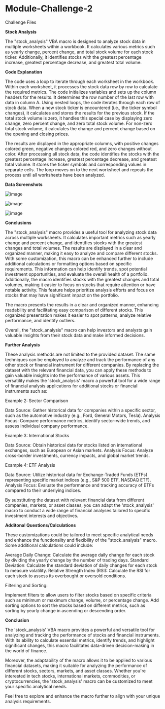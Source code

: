 # Module-Challenge-2
Challenge Files

**Stock Analysis**

The "stock_analysis" VBA macro is designed to analyze stock data in multiple worksheets within a workbook. It calculates various metrics such as yearly change, percent change, and total stock volume for each stock ticker. Additionally, it identifies stocks with the greatest percentage increase, greatest percentage decrease, and greatest total volume.

**Code Explanation**

The code uses a loop to iterate through each worksheet in the workbook. Within each worksheet, it processes the stock data row by row to calculate the required metrics. The code initializes variables and sets up the column headers for the results. It determines the row number of the last row with data in column A. Using nested loops, the code iterates through each row of stock data. When a new stock ticker is encountered (i.e., the ticker symbol changes), it calculates and stores the results for the previous stock. If the total stock volume is zero, it handles this special case by displaying zero change, zero percent change, and zero total stock volume. For non-zero total stock volume, it calculates the change and percent change based on the opening and closing prices.

The results are displayed in the appropriate columns, with positive changes colored green, negative changes colored red, and zero changes without color.
After processing all stock data, the code identifies the stocks with the greatest percentage increase, greatest percentage decrease, and greatest total volume. It stores the ticker symbols and corresponding values in separate cells.
The loop moves on to the next worksheet and repeats the process until all worksheets have been analyzed.

**Data Screenshots**

![image](https://github.com/M-2499/VBA-challenge/assets/135250810/1fdc243a-2927-41c6-83d1-cc9bf6573028)

![image](https://github.com/M-2499/VBA-challenge/assets/135250810/1ec2a3e8-cfe2-4279-bc9d-9d28ad7aafc2)

![image](https://github.com/M-2499/VBA-challenge/assets/135250810/efa45ab4-f95e-4d43-b40a-144f36a82acb)


**Conclusions**

The "stock_analysis" macro provides a useful tool for analyzing stock data across multiple worksheets. It calculates important metrics such as yearly change and percent change, and identifies stocks with the greatest changes and total volumes. The results are displayed in a clear and organized manner, making it easy to analyze and compare different stocks.
With some customization, this macro can be enhanced further to include additional calculations or formatting options based on specific requirements. This information can help identify trends, spot potential investment opportunities, and evaluate the overall health of a portfolio. Additionally, the macro identifies stocks with the greatest changes and total volumes, making it easier to focus on stocks that require attention or have notable activity. This feature helps prioritize analysis efforts and focus on stocks that may have significant impact on the portfolio.

The macro presents the results in a clear and organized manner, enhancing readability and facilitating easy comparison of different stocks. This organized presentation makes it easier to spot patterns, analyze relative performance, and identify outliers.

Overall, the "stock_analysis" macro can help investors and analysts gain valuable insights from their stock data and make informed decisions.

**Further Analysis**

These analysis methods are not limited to the provided dataset. The same techniques can be employed to analyze and track the performance of any other stock or financial instrument for different companies. By replacing the dataset with the relevant financial data, you can apply these methods to gain valuable insights into the performance of various assets. This versatility makes the 'stock_analysis' macro a powerful tool for a wide range of financial analysis applications for additional stocks or financial instruments such as: 

Example 2: Sector Comparison

Data Source: Gather historical data for companies within a specific sector, such as the automotive industry (e.g., Ford, General Motors, Tesla).
Analysis Focus: Compare performance metrics, identify sector-wide trends, and assess individual company performance.

Example 3: International Stocks

Data Source: Obtain historical data for stocks listed on international exchanges, such as European or Asian markets.
Analysis Focus: Analyze cross-border investments, currency impacts, and global market trends.

Example 4: ETF Analysis

Data Source: Utilize historical data for Exchange-Traded Funds (ETFs) representing specific market indices (e.g., S&P 500 ETF, NASDAQ ETF).
Analysis Focus: Evaluate the performance and tracking accuracy of ETFs compared to their underlying indices.

By substituting the dataset with relevant financial data from different companies, markets, or asset classes, you can adapt the 'stock_analysis' macro to conduct a wide range of financial analyses tailored to specific investment interests and objectives.


**Additonal Questions/Calculations**

These customizations could be tailored to meet specific analytical needs and enhance the functionality and flexibility of the "stock_analysis" macro. Some additional calculations could include:

Average Daily Change: Calculate the average daily change for each stock by dividing the yearly change by the number of trading days.
Standard Deviation: Calculate the standard deviation of daily changes for each stock to measure volatility.
Relative Strength Index (RSI): Calculate the RSI for each stock to assess its overbought or oversold conditions.

Filtering and Sorting:

Implement filters to allow users to filter stocks based on specific criteria such as minimum or maximum change, volume, or percentage change.
Add sorting options to sort the stocks based on different metrics, such as sorting by yearly change in ascending or descending order.


**Conclusion**

The 'stock_analysis' VBA macro provides a powerful and versatile tool for analyzing and tracking the performance of stocks and financial instruments. With its ability to calculate essential metrics, identify trends, and highlight significant changes, this macro facilitates data-driven decision-making in the world of finance.

Moreover, the adaptability of the macro allows it to be applied to various financial datasets, making it suitable for analyzing the performance of different stocks, sectors, markets, and asset classes. Whether you're interested in tech stocks, international markets, commodities, or cryptocurrencies, the 'stock_analysis' macro can be customized to meet your specific analytical needs.

Feel free to explore and enhance the macro further to align with your unique analysis requirements. 
